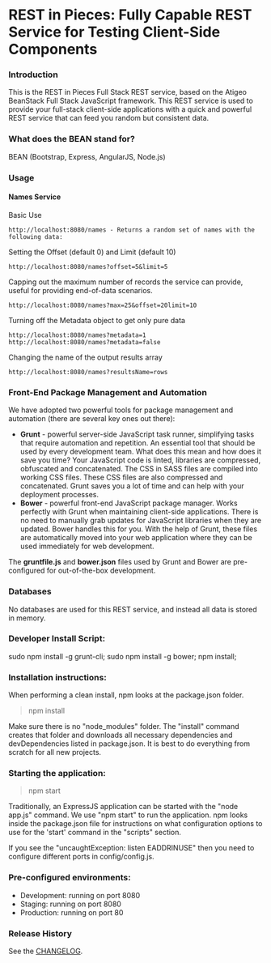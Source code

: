 # REST in Pieces: Fully Capable REST Service for Testing Client-Side Components

### Introduction

This is the REST in Pieces Full Stack REST service, based on the Atigeo BeanStack Full Stack JavaScript framework. 
This REST service is used to provide your full-stack client-side applications with a quick and powerful REST service
that can feed you random but consistent data.

### What does the BEAN stand for? 

BEAN (Bootstrap, Express, AngularJS, Node.js)

### Usage

#### Names Service

Basic Use

```
http://localhost:8080/names - Returns a random set of names with the following data:
```

Setting the Offset (default 0) and Limit (default 10)

```
http://localhost:8080/names?offset=5&limit=5
```

Capping out the maximum number of records the service can provide, useful for providing end-of-data scenarios.

```
http://localhost:8080/names?max=25&offset=20limit=10
```

Turning off the Metadata object to get only pure data

```
http://localhost:8080/names?metadata=1
http://localhost:8080/names?metadata=false
```

Changing the name of the output results array

```
http://localhost:8080/names?resultsName=rows
```

### Front-End Package Management and Automation 

We have adopted two powerful tools for package management and automation (there are several key ones out there):

- **Grunt** - powerful server-side JavaScript task runner, simplifying tasks that require automation and repetition. An essential tool that should be used by every development team. What does this mean and how does it save you time? Your JavaScript code is linted, libraries are compressed, obfuscated and concatenated. The CSS in SASS files are compiled into working CSS files. These CSS files are also compressed and concatenated. Grunt saves you a lot of time and can help with your deployment processes.
- **Bower** - powerful front-end JavaScript package manager. Works perfectly with Grunt when maintaining client-side applications. There is no need to manually grab updates for JavaScript libraries when they are updated. Bower handles this for you. With the help of Grunt, these files are automatically moved into your web application where they can
be used immediately for web development.

The **gruntfile.js** and **bower.json** files used by Grunt and Bower are pre-configured for out-of-the-box development. 

### Databases

No databases are used for this REST service, and instead all data is stored in memory.

### Developer Install Script:

sudo npm install -g grunt-cli; sudo npm install -g bower; npm install;

### Installation instructions:

When performing a clean install, npm looks at the package.json folder.

> npm install

Make sure there is no "node_modules" folder. The "install" command creates that folder and 
downloads all necessary dependencies and devDependencies listed in package.json. It is best to do everything from 
scratch for all new projects.

### Starting the application:

> npm start

Traditionally, an ExpressJS application can be started with the "node app.js" command. We use "npm start" to run the 
application. npm looks inside the package.json file for instructions on what configuration options to use for the 
'start' command in the "scripts" section.

If you see the "uncaughtException: listen EADDRINUSE" then you need to configure different ports in config/config.js.

### Pre-configured environments:

- Development: running on port 8080
- Staging: running on port 8080
- Production: running on port 80

### Release History
See the [CHANGELOG](CHANGELOG).
